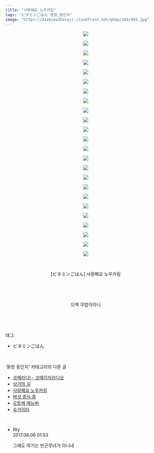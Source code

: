 ```yaml
---
title: "사랑해요 노우카링"
tags: "ビタミンごはん 동방_동인지"
image: "https://d1xbsow2hxcyjr.cloudfront.net/ghap/264/001.jpg"
---
```

<div class="article">
<p style="text-align: center; clear: none; float: none;"><img src="{{ site.imgserver10 }}/ghap/264/001.jpg"/></p>
<p style="text-align: center; clear: none; float: none;"><img src="{{ site.imgserver10 }}/ghap/264/002.jpg"/></p>
<p style="text-align: center; clear: none; float: none;"><img src="{{ site.imgserver10 }}/ghap/264/003.jpg"/></p>
<p style="text-align: center; clear: none; float: none;"><img src="{{ site.imgserver10 }}/ghap/264/004.jpg"/></p>
<p style="text-align: center; clear: none; float: none;"><img src="{{ site.imgserver10 }}/ghap/264/005.jpg"/></p>
<p style="text-align: center; clear: none; float: none;"><img src="{{ site.imgserver10 }}/ghap/264/006.jpg"/></p>
<p style="text-align: center; clear: none; float: none;"><img src="{{ site.imgserver10 }}/ghap/264/007.jpg"/></p>
<p style="text-align: center; clear: none; float: none;"><img src="{{ site.imgserver10 }}/ghap/264/008.jpg"/></p>
<p style="text-align: center; clear: none; float: none;"><img src="{{ site.imgserver10 }}/ghap/264/009.jpg"/></p>
<p style="text-align: center; clear: none; float: none;"><img src="{{ site.imgserver10 }}/ghap/264/010.jpg"/></p>
<p style="text-align: center; clear: none; float: none;"><img src="{{ site.imgserver10 }}/ghap/264/011.jpg"/></p>
<p style="text-align: center; clear: none; float: none;"><img src="{{ site.imgserver10 }}/ghap/264/012.jpg"/></p>
<p style="text-align: center; clear: none; float: none;"><img src="{{ site.imgserver10 }}/ghap/264/013.jpg"/></p>
<p style="text-align: center; clear: none; float: none;"><img src="{{ site.imgserver10 }}/ghap/264/014.jpg"/></p>
<p style="text-align: center; clear: none; float: none;"><img src="{{ site.imgserver10 }}/ghap/264/015.jpg"/></p>
<p style="text-align: center; clear: none; float: none;"><img src="{{ site.imgserver10 }}/ghap/264/016.jpg"/></p>
<p style="text-align: center; clear: none; float: none;"><img src="{{ site.imgserver10 }}/ghap/264/017.jpg"/></p>
<p style="text-align: center; clear: none; float: none;"><img src="{{ site.imgserver10 }}/ghap/264/018.jpg"/></p>
<p style="text-align: center; clear: none; float: none;"><img src="{{ site.imgserver10 }}/ghap/264/019.jpg"/></p>
<p style="text-align: center; clear: none; float: none;"><img src="{{ site.imgserver10 }}/ghap/264/020.jpg"/></p>
<p style="text-align: center; clear: none; float: none;"><img src="{{ site.imgserver10 }}/ghap/264/021.jpg"/></p>
<p style="text-align: center; clear: none; float: none;"><img src="{{ site.imgserver10 }}/ghap/264/022.jpg"/></p>
<p style="text-align: center; clear: none; float: none;"><img src="{{ site.imgserver10 }}/ghap/264/023.jpg"/></p>
<p style="text-align: center; clear: none; float: none;"><img src="{{ site.imgserver10 }}/ghap/264/024.jpg"/></p>
<p style="text-align: center; clear: none; float: none;"><br/></p>
<p style="text-align: center; clear: none; float: none;">[ビタミンごはん] 사랑해요 노우카링</p>
<p style="text-align: center; clear: none; float: none;"><br/></p>
<p style="text-align: center; clear: none; float: none;"><br/></p>
<p style="text-align: center; clear: none; float: none;">으엑 무밥이라니</p>
<p><br/></p>
</div><br/>
<div class="tagTrail">
<p>태그: </p>
<ul>
<li>ビタミンごはん</li>
</ul>
</div><br/>
<div class="another">
<p>'동방 동인지' 카테고리의 다른 글</p>
<ul>
<li><a href="/ghap_266">코메라디! - 코메이지라디오</a></li>
<li><a href="/ghap_265">상기의 길</a></li>
<li><a href="/ghap_264">사랑해요 노우카링</a></li>
<li><a href="/ghap_262">버섯 증식 중</a></li>
<li><a href="/ghap_261">오토메 매뉴버</a></li>
<li><a href="/ghap_260">슈가이터</a></li>
</ul>
</div><br/>
<div class="cb_module cb_fluid">
<div class="cb_wrt cb_profile">
<div class="comment">
<ul>
<li class="cb_thumb_off" id="comment15052881">
<div class="cb_comment_area">
<div class="cb_info_area">
<div class="cb_section">
<span class="cb_nick_name">Rty</span>
</div>
<div class="cb_section">
<span class="cb_date">2017.08.06 01:53 </span>
</div>
</div>
<div class="cb_dsc_comment">
<p class="cb_dsc">
											그래도 여기는 빈곤무녀가 아니네
										</p>
</div>
</div></li>
</ul>
</div>
</div><!-- commentList close -->
</div><br/>
